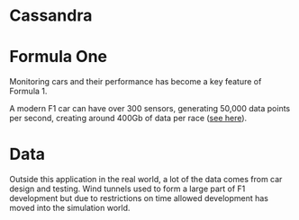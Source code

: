 # Cassandra

# Formula One
Monitoring cars and their performance has become a key feature of Formula 1.

A modern F1 car can have over 300 sensors, generating 50,000 data points per
second, creating around 400Gb of data per race ([see here](https://youtu.be/vD-XDjg_Ta0?t=491)).

# Data
Outside this application in the real world, a lot of the data comes from car design and testing.
Wind tunnels used to form a large part of F1 development but due to restrictions on time allowed
development has moved into the simulation world.
